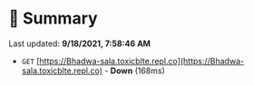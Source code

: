 # 📖 Summary
Last updated: **9/18/2021, 7:58:46 AM**

- `GET` [https://Bhadwa-sala.toxicblte.repl.co](https://Bhadwa-sala.toxicblte.repl.co) - **Down** (168ms)

